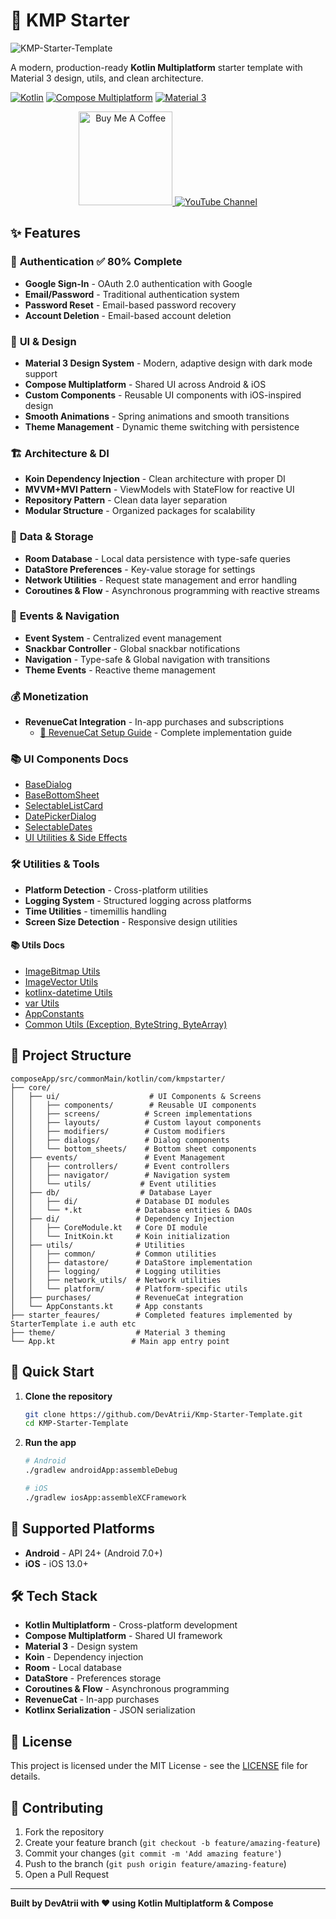 # 🚀 KMP Starter

![KMP-Starter-Template](https://github.com/user-attachments/assets/bcf5bd62-9d5f-4d6c-9d2a-d8de6e76a3eb)

A modern, production-ready **Kotlin Multiplatform** starter template with Material 3 design, utils, and clean architecture.

[![Kotlin](https://img.shields.io/badge/Kotlin-2.2.0-blue.svg)](https://kotlinlang.org)
[![Compose Multiplatform](https://img.shields.io/badge/Compose%20Multiplatform-1.8.2-orange.svg)](https://www.jetbrains.com/lp/compose-multiplatform/)
[![Material 3](https://img.shields.io/badge/Material%203-Latest-green.svg)](https://m3.material.io/)

<div align="center">
  <a href="https://buymeacoffee.com/devatrii" target="_blank">
    <img src="https://cdn.buymeacoffee.com/buttons/v2/default-yellow.png" alt="Buy Me A Coffee" width="150" />
  </a>
  <a href="https://www.youtube.com/@devatrii" target="_blank">
    <img src="https://img.shields.io/badge/YouTube-DevAtrii-red?style=for-the-badge&logo=youtube&logoColor=white" alt="YouTube Channel" />
  </a>
</div>

## ✨ Features

### 🔐 **Authentication** ✅ 80% Complete
- **Google Sign-In** - OAuth 2.0 authentication with Google
- **Email/Password** - Traditional authentication system
- **Password Reset** - Email-based password recovery
- **Account Deletion** - Email-based account deletion

### 🎨 **UI & Design**
- **Material 3 Design System** - Modern, adaptive design with dark mode support
- **Compose Multiplatform** - Shared UI across Android & iOS
- **Custom Components** - Reusable UI components with iOS-inspired design
- **Smooth Animations** - Spring animations and smooth transitions
- **Theme Management** - Dynamic theme switching with persistence

### 🏗️ **Architecture & DI**
- **Koin Dependency Injection** - Clean architecture with proper DI
- **MVVM+MVI Pattern** - ViewModels with StateFlow for reactive UI
- **Repository Pattern** - Clean data layer separation
- **Modular Structure** - Organized packages for scalability

### 💾 **Data & Storage**
- **Room Database** - Local data persistence with type-safe queries
- **DataStore Preferences** - Key-value storage for settings
- **Network Utilities** - Request state management and error handling
- **Coroutines & Flow** - Asynchronous programming with reactive streams

### 🎯 **Events & Navigation**
- **Event System** - Centralized event management
- **Snackbar Controller** - Global snackbar notifications
- **Navigation** - Type-safe & Global navigation with transitions
- **Theme Events** - Reactive theme management

### 💰 **Monetization**
- **RevenueCat Integration** - In-app purchases and subscriptions
  - [📖 RevenueCat Setup Guide](docs/revenue-cat.md) - Complete implementation guide

### 📚 **UI Components Docs**
- [BaseDialog](docs/ui-base-dialog.md)
- [BaseBottomSheet](docs/ui-base-bottom-sheet.md)
- [SelectableListCard](docs/ui-selectable-list-card.md)
- [DatePickerDialog](docs/ui-date-picker-dialog.md)
- [SelectableDates](docs/ui-selectable-dates.md)
- [UI Utilities & Side Effects](docs/ui-utils-docs.md)

### 🛠️ **Utilities & Tools**
- **Platform Detection** - Cross-platform utilities
- **Logging System** - Structured logging across platforms
- **Time Utilities** - timemillis handling
- **Screen Size Detection** - Responsive design utilities

#### 📚 Utils Docs
- [ImageBitmap Utils](docs/utils-image-bitmap.md)
- [ImageVector Utils](docs/utils-image-vector.md)
- [kotlinx-datetime Utils](docs/utils-kotlinx-datetime.md)
- [var Utils](docs/utils-var.md)
- [AppConstants](docs/utils-app-constants.md)
- [Common Utils (Exception, ByteString, ByteArray)](docs/utils-docs.md)

## 📁 Project Structure

```
composeApp/src/commonMain/kotlin/com/kmpstarter/
├── core/
│   ├── ui/                    # UI Components & Screens
│   │   ├── components/        # Reusable UI components
│   │   ├── screens/          # Screen implementations
│   │   ├── layouts/          # Custom layout components
│   │   ├── modifiers/        # Custom modifiers
│   │   ├── dialogs/          # Dialog components
│   │   └── bottom_sheets/    # Bottom sheet components
│   ├── events/               # Event Management
│   │   ├── controllers/      # Event controllers
│   │   ├── navigator/        # Navigation system
│   │   └── utils/           # Event utilities
│   ├── db/                  # Database Layer
│   │   ├── di/             # Database DI modules
│   │   └── *.kt            # Database entities & DAOs
│   ├── di/                 # Dependency Injection
│   │   ├── CoreModule.kt   # Core DI module
│   │   └── InitKoin.kt     # Koin initialization
│   ├── utils/              # Utilities
│   │   ├── common/         # Common utilities
│   │   ├── datastore/      # DataStore implementation
│   │   ├── logging/        # Logging utilities
│   │   ├── network_utils/  # Network utilities
│   │   └── platform/       # Platform-specific utils
│   ├── purchases/          # RevenueCat integration
│   └── AppConstants.kt     # App constants
├── starter_feaures/        # Completed features implemented by StarterTemplate i.e auth etc
├── theme/                  # Material 3 theming
└── App.kt                 # Main app entry point
```

## 🚀 Quick Start

1. **Clone the repository**
   ```bash
   git clone https://github.com/DevAtrii/Kmp-Starter-Template.git
   cd KMP-Starter-Template
   ```
 
2. **Run the app**
   ```bash
   # Android
   ./gradlew androidApp:assembleDebug
   
   # iOS
   ./gradlew iosApp:assembleXCFramework
   ```
 

## 📱 Supported Platforms

- **Android** - API 24+ (Android 7.0+)
- **iOS** - iOS 13.0+

## 🛠️ Tech Stack

- **Kotlin Multiplatform** - Cross-platform development
- **Compose Multiplatform** - Shared UI framework
- **Material 3** - Design system
- **Koin** - Dependency injection
- **Room** - Local database
- **DataStore** - Preferences storage
- **Coroutines & Flow** - Asynchronous programming
- **RevenueCat** - In-app purchases
- **Kotlinx Serialization** - JSON serialization

## 📄 License

This project is licensed under the MIT License - see the [LICENSE](LICENSE) file for details.

## 🤝 Contributing

1. Fork the repository
2. Create your feature branch (`git checkout -b feature/amazing-feature`)
3. Commit your changes (`git commit -m 'Add amazing feature'`)
4. Push to the branch (`git push origin feature/amazing-feature`)
5. Open a Pull Request

---

**Built by DevAtrii with ❤️ using Kotlin Multiplatform & Compose**